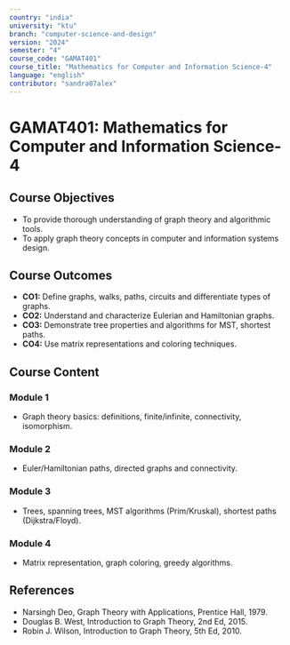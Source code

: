 ```yaml
---
country: "india"
university: "ktu"
branch: "computer-science-and-design"
version: "2024"
semester: "4"
course_code: "GAMAT401"
course_title: "Mathematics for Computer and Information Science-4"
language: "english"
contributor: "sandra07alex"
---
```


# GAMAT401: Mathematics for Computer and Information Science-4

## Course Objectives
* To provide thorough understanding of graph theory and algorithmic tools.
* To apply graph theory concepts in computer and information systems design.

## Course Outcomes
* **CO1:** Define graphs, walks, paths, circuits and differentiate types of graphs.
* **CO2:** Understand and characterize Eulerian and Hamiltonian graphs.
* **CO3:** Demonstrate tree properties and algorithms for MST, shortest paths.
* **CO4:** Use matrix representations and coloring techniques.

## Course Content

### Module 1
* Graph theory basics: definitions, finite/infinite, connectivity, isomorphism.

### Module 2
* Euler/Hamiltonian paths, directed graphs and connectivity.

### Module 3
* Trees, spanning trees, MST algorithms (Prim/Kruskal), shortest paths (Dijkstra/Floyd).

### Module 4
* Matrix representation, graph coloring, greedy algorithms.

## References
- Narsingh Deo, Graph Theory with Applications, Prentice Hall, 1979.
- Douglas B. West, Introduction to Graph Theory, 2nd Ed, 2015.
- Robin J. Wilson, Introduction to Graph Theory, 5th Ed, 2010.

